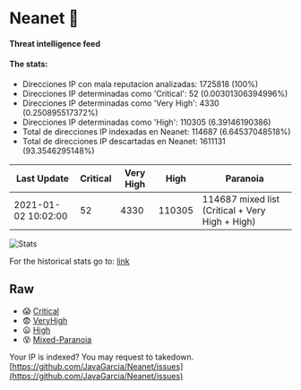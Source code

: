 # Neanet :hocho:
#### Threat intelligence feed
#### The stats:

- Direcciones IP con mala reputacion analizadas: 1725818 (100%)
- Direcciones IP determinadas como 'Critical':  52 (0.00301306394996%)
- Direcciones IP determinadas como 'Very High':  4330 (0.250895517372%)
- Direcciones IP determinadas como 'High':  110305 (6.39146190386)
- Total de direcciones IP indexadas en Neanet:  114687 (6.64537048518%)
- Total de direcciones IP descartadas en Neanet:  1611131 (93.3546295148%)

| Last Update | Critical | Very High | High | Paranoia |
| --- | --- | --- | --- | --- |
| 2021-01-02 10:02:00 | 52 | 4330 | 110305 | 114687 mixed list (Critical + Very High + High)|

![Stats](https://docs.google.com/spreadsheets/d/e/2PACX-1vSnaNMIXVabIpDJjufMlzH7poXnshF3mgd8Is1g9ytUEzVsP5my4Trn8f-xkoLLQ38xpL3HtmUexLo6/pubchart?oid=501124687&format=image)

For the historical stats go to: [link](/stats.csv)
## Raw
- :scream: [Critical](https://raw.githubusercontent.com/JavaGarcia/Neanet/master/blacklists/neanet_critical.txt)
- :fearful: [VeryHigh](https://raw.githubusercontent.com/JavaGarcia/Neanet/master/blacklists/neanet_veryHigh.txtt)
- :frowning: [High](https://raw.githubusercontent.com/JavaGarcia/Neanet/master/blacklists/neanet_high.txt)
- :dizzy_face: [Mixed-Paranoia](https://raw.githubusercontent.com/JavaGarcia/Neanet/master/blacklists/neanet_all.txt)


Your IP is indexed? You may request to takedown. [https://github.com/JavaGarcia/Neanet/issues](https://github.com/JavaGarcia/Neanet/issues)
















































































































































































































































































































































































































































































































































































































































































































































































































































































































































































































































































































































































































































































































































































































































































































































































































































































































































































































































































































































































































































































































































































































































































































































































































































































































































































































































































































































































































































































































































































































































































































































































































































































































































